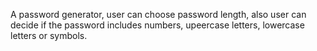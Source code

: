 A password generator, user can choose password length, also user can decide if the password includes numbers, upeercase letters, lowercase letters or symbols.
